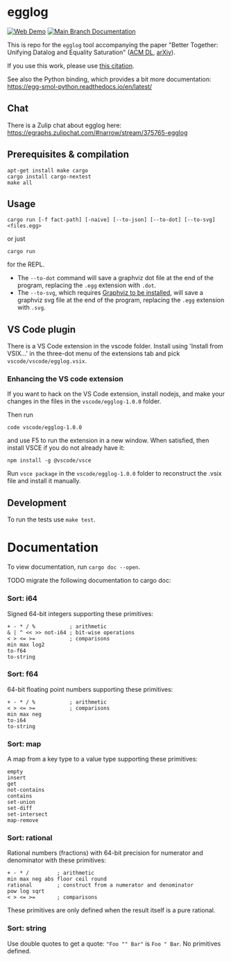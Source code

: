 # egglog

<a href="https://egraphs-good.github.io/egglog/">
    <img alt="Web Demo" src="https://img.shields.io/badge/-web demo-blue"></a>
<a href="https://egraphs-good.github.io/egglog/docs/egglog">
    <img alt="Main Branch Documentation" src="https://img.shields.io/badge/docs-main-blue"></a>

This is repo for the `egglog` tool accompanying the paper
  "Better Together: Unifying Datalog and Equality Saturation"
  ([ACM DL](https://dl.acm.org/doi/10.1145/3591239), [arXiv](https://arxiv.org/abs/2304.04332)).

If you use this work, please use [this citation](./CITATION.bib).

See also the Python binding, which provides a bit more documentation:
https://egg-smol-python.readthedocs.io/en/latest/

## Chat

There is a Zulip chat about egglog here:
https://egraphs.zulipchat.com/#narrow/stream/375765-egglog

## Prerequisites & compilation

```
apt-get install make cargo
cargo install cargo-nextest
make all
```


## Usage

```
cargo run [-f fact-path] [-naive] [--to-json] [--to-dot] [--to-svg] <files.egg>
```

or just

```
cargo run
```

for the REPL.

* The `--to-dot` command will save a graphviz dot file at the end of the program, replacing the `.egg` extension with `.dot`.
* The `--to-svg`, which requires [Graphviz to be installed](https://graphviz.org/download/), will save a graphviz svg file at the end of the program, replacing the `.egg` extension with `.svg`.


## VS Code plugin

There is a VS Code extension in the vscode folder. Install using 'Install from VSIX...' in the three-dot menu of the extensions tab and pick `vscode/vscode/egglog.vsix`.

### Enhancing the VS code extension

If you want to hack on the VS Code extension, install nodejs, and make your changes in the files in the `vscode/egglog-1.0.0` folder.

Then run

```
code vscode/egglog-1.0.0
```

and use F5 to run the extension in a new window. When satisfied, then install VSCE if you do not already have it:

```
npm install -g @vscode/vsce
```

Run `vsce package` in the `vscode/egglog-1.0.0` folder to reconstruct the .vsix file and install it manually.

## Development

To run the tests use `make test`.

# Documentation

To view documentation, run `cargo doc --open`.



TODO migrate the following documentation to cargo doc:
### Sort: i64

Signed 64-bit integers supporting these primitives:

```
+ - * / %           ; arithmetic
& | ^ << >> not-i64 ; bit-wise operations
< > <= >=           ; comparisons
min max log2
to-f64
to-string
```

### Sort: f64

64-bit floating point numbers supporting these primitives:

```
+ - * / %           ; arithmetic
< > <= >=           ; comparisons
min max neg
to-i64
to-string
```

### Sort: map

A map from a key type to a value type supporting these primitives:

```
empty
insert
get
not-contains
contains
set-union
set-diff
set-intersect
map-remove
```

### Sort: rational

Rational numbers (fractions) with 64-bit precision for numerator and denominator with these primitives:

```
+ - * /         ; arithmetic
min max neg abs floor ceil round
rational        ; construct from a numerator and denominator
pow log sqrt
< > <= >=       ; comparisons
```

These primitives are only defined when the result itself is a pure rational.

### Sort: string

Use double quotes to get a quote: `"Foo "" Bar"` is `Foo " Bar`.
No primitives defined.
